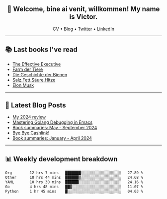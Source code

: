 <h2 align="center">👋 Welcome, bine ai venit, willkommen! My name is Victor. </h2>
<p align="center">
  <a href="https://dornea.nu/cv">CV</a> •
  <a href="https://blog.dornea.nu">Blog</a> •
  <a href="https://twitter.com/victordorneanu">Twitter</a> •
  <a href="https://www.linkedin.com/in/victor-dorneanu/">LinkedIn</a> 
</p>

  <!--
  **dorneanu/dorneanu** is a ✨ _special_ ✨ repository because its `README.md` (this file) appears on your GitHub profile.

  Here are some ideas to get you started:

  - 🔭 I’m currently working on ...
  - 🌱 I’m currently learning ...
  - 👯 I’m looking to collaborate on ...
  - 🤔 I’m looking for help with ...
  - 💬 Ask me about ...
  - 📫 How to reach me: ...
  - 😄 Pronouns: ...
  - ⚡ Fun fact: ...
  -->

---

## 📚 Last books I've read

<!--START_SECTION:books-->
* [The Effective Executive](https://brainfck.org/book/the-effective-executive/)
* [Farm der Tiere](https://brainfck.org/book/farm-der-tiere/)
* [Die Geschichte der Bienen](https://brainfck.org/book/die-geschichte-der-bienen/)
* [Salz.Fett.Säure.Hitze](https://brainfck.org/book/salz.fett.s%C3%A4ure.hitze/)
* [Elon Musk](https://brainfck.org/book/elon-musk/)
<!--END_SECTION:books-->

---

## 📝 Latest Blog Posts

<!--START_SECTION:blog-->
* [My 2024 review](https://blog.dornea.nu/2024/12/19/my-2024-review/)
* [Mastering Golang Debugging in Emacs](https://blog.dornea.nu/2024/11/28/mastering-golang-debugging-in-emacs/)
* [Book summaries: May - September 2024](https://blog.dornea.nu/2024/10/16/book-summaries-may-september-2024/)
* [Bye Bye Cashlink!](https://blog.dornea.nu/2024/07/11/bye-bye-cashlink/)
* [Book summaries: January - April 2024](https://blog.dornea.nu/2024/05/05/book-summaries-january-april-2024/)
<!--END_SECTION:blog-->

---

## 📊 **Weekly development breakdown**

<!--START_SECTION:waka-->

```txt
Org        12 hrs 7 mins   ███████░░░░░░░░░░░░░░░░░░   27.89 %
Other      10 hrs 44 mins  ██████▒░░░░░░░░░░░░░░░░░░   24.68 %
YAML       10 hrs 30 mins  ██████░░░░░░░░░░░░░░░░░░░   24.16 %
Go         4 hrs 48 mins   ██▓░░░░░░░░░░░░░░░░░░░░░░   11.07 %
Python     1 hr 45 mins    █░░░░░░░░░░░░░░░░░░░░░░░░   04.03 %
```

<!--END_SECTION:waka-->
